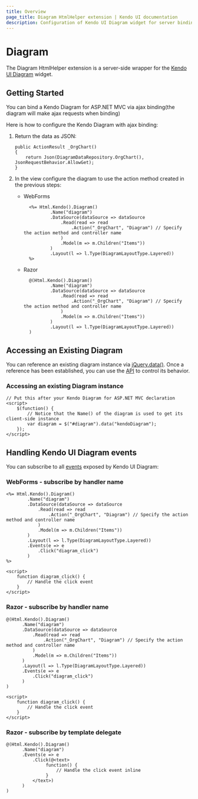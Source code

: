 ```yaml
---
title: Overview
page_title: Diagram HtmlHelper extension | Kendo UI documentation
description: Configuration of Kendo UI Diagram widget for server binding in quick steps, add Diagram HtmlHelper extension, manipulate Kendo UI diagram events.
---
```


# Diagram

The Diagram HtmlHelper extension is a server-side wrapper for the [Kendo UI Diagram](/api/dataviz/diagram) widget.

## Getting Started

You can bind a Kendo Diagram for ASP.NET MVC via ajax binding(the diagram will make ajax requests when binding)

Here is how to configure the Kendo Diagram with ajax binding:

1.  Return the data as JSON:

        public ActionResult _OrgChart()
        {
            return Json(DiagramDataRepository.OrgChart(), JsonRequestBehavior.AllowGet);
        }

3.  In the view configure the diagram to use the action method created in the previous steps:
    - WebForms

            <%= Html.Kendo().Diagram()
                    .Name("diagram")
                    .DataSource(dataSource => dataSource
                        .Read(read => read
                            .Action("_OrgChart", "Diagram") // Specify the action method and controller name
                        )
                        .Model(m => m.Children("Items"))
                    )
                    .Layout(l => l.Type(DiagramLayoutType.Layered))
            %>

    - Razor

            @(Html.Kendo().Diagram()
                    .Name("diagram")
                    .DataSource(dataSource => dataSource
                        .Read(read => read
                            .Action("_OrgChart", "Diagram") // Specify the action method and controller name
                        )
                        .Model(m => m.Children("Items"))
                    )
                    .Layout(l => l.Type(DiagramLayoutType.Layered))
            )

## Accessing an Existing Diagram

You can reference an existing diagram instance via [jQuery.data()](http://api.jquery.com/jQuery.data/).
Once a reference has been established, you can use the [API](/api/dataviz/diagram#methods) to control its behavior.

### Accessing an existing Diagram instance

    // Put this after your Kendo Diagram for ASP.NET MVC declaration
    <script>
        $(function() {
            // Notice that the Name() of the diagram is used to get its client-side instance
            var diagram = $("#diagram").data("kendoDiagram");
        });
    </script>

## Handling Kendo UI Diagram events

You can subscribe to all [events](/api/dataviz/diagram#events) exposed by Kendo UI Diagram:

### WebForms - subscribe by handler name

    <%= Html.Kendo().Diagram()
            .Name("diagram")
            .DataSource(dataSource => dataSource
                .Read(read => read
                    .Action("_OrgChart", "Diagram") // Specify the action method and controller name
                )
                .Model(m => m.Children("Items"))
            )
            .Layout(l => l.Type(DiagramLayoutType.Layered))
            .Events(e => e
                .Click("diagram_click")
            )
    %>

    <script>
        function diagram_click() {
            // Handle the click event
        }
    </script>

### Razor - subscribe by handler name

    @(Html.Kendo().Diagram()
          .Name("diagram")
          .DataSource(dataSource => dataSource
              .Read(read => read
                  .Action("_OrgChart", "Diagram") // Specify the action method and controller name
              )
              .Model(m => m.Children("Items"))
          )
          .Layout(l => l.Type(DiagramLayoutType.Layered))
          .Events(e => e
              .Click("diagram_click")
          )
    )

    <script>
        function diagram_click() {
            // Handle the click event
        }
    </script>

### Razor - subscribe by template delegate

    @(Html.Kendo().Diagram()
          .Name("diagram")
          .Events(e => e
              .Click(@<text>
                   function() {
                       // Handle the click event inline
                   }
              </text>)
          )
    )
